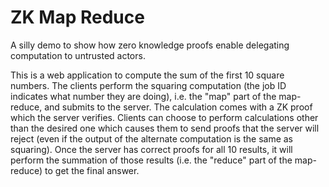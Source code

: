 # ZK Map Reduce

A silly demo to show how zero knowledge proofs enable delegating computation to untrusted actors.

This is a web application to compute the sum of the first 10 square numbers. The clients perform the squaring computation (the job ID indicates what number they are doing), i.e. the "map" part of the map-reduce, and submits to the server. The calculation comes with a ZK proof which the server verifies. Clients can choose to perform calculations other than the desired one which causes them to send proofs that the server will reject (even if the output of the alternate computation is the same as squaring). Once the server has correct proofs for all 10 results, it will perform the summation of those results (i.e. the "reduce" part of the map-reduce) to get the final answer.
